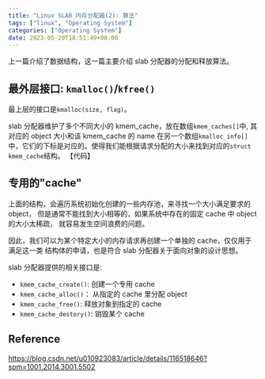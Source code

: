 ```yaml
---
title: "Linux SLAB 内存分配器(2): 算法"
tags: ["linux", "Operating System"]
categories: ["Operating System"]
date: 2023-05-20T18:51:49+08:00
---
```


上一篇介绍了数据结构，这一篇主要介绍 slab 分配器的分配和释放算法。

## 最外层接口: `kmalloc()`/`kfree()`

最上层的接口是`kmalloc(size, flag)`。

slab 分配器维护了多个不同大小的 kmem_cache，放在数组`kmem_caches[]`中,
其对应的 object 大小和该 kmem_cache 的 name 在另一个数组`kmalloc_info[]`
中，它们的下标是对应的。使得我们能根据请求分配的大小来找到对应的`struct kmem_cache`结构。
【代码】

## 专用的"cache"

上面的结构，会遍历系统初始化创建的一些内存池，来寻找一个大小满足要求的 object，
但是通常不能找到大小相等的，如果系统中存在的固定 cache 中 object 的大小太稀疏，
就容易发生空间浪费的问题。

因此，我们可以为某个特定大小的内存请求再创建一个单独的 cache，仅仅用于满足这一类
结构体的申请，也是符合 slab 分配器关于面向对象的设计思想。

slab 分配器提供的相关接口是:

- `kmem_cache_create()`: 创建一个专用 cache
- `kmem_cache_alloc()`： 从指定的 cache 里分配 object
- `kmem_cache_free()`: 释放对象到指定的 cache
- `kmem_cache_destory()`: 销毁某个 cache

## Reference

https://blog.csdn.net/u010923083/article/details/116518646?spm=1001.2014.3001.5502
